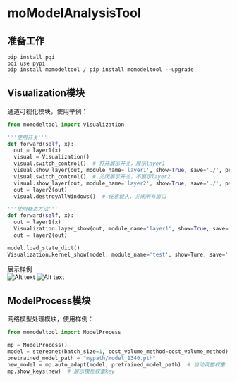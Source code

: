 # moModelAnalysisTool
## 准备工作
```
pip install pqi
pqi use pypi 
pip install momodeltool / pip install momodeltool --upgrade
```
## Visualization模块
通道可视化模块，使用举例：  
```python
from momodeltool import Visualization

'''使用开关'''
def forward(self, x):
  out = layer1(x)
  visual = Visualization()
  visual.switch_control()  # 打开展示开关，展示layer1
  visual.show_layer(out, module_name='layer1', show=True, save='./', pseudo=True, hist=True)
  visual.switch_control()  # 关闭展示开关，不展示layer2
  visual.show_layer(out, module_name='layer2', show=True, save='./', pseudo=True, hist=True) 
  out = layer2(out)
  visual.destroyAllWindows()  # 任意键入，关闭所有窗口

'''使用静态方法'''
def forward(self, x):
  out = layer1(x)
  Visualization.layer_show(out, module_name='layer1', show=True, save='./', pseudo=True, hist=True)  # 展示layer1，任意键入，关闭相关窗口
  out = layer2(out)

model.load_state_dict()
Visualization.kernel_show(model, module_name='test', show=Ture, save='./')
```
展示样例  
![Alt text](demo/image_hist.png)
![Alt text](demo/image.png)
## ModelProcess模块
网络模型处理模块，使用样例：  
```python
from momodeltool import ModelProcess

mp = ModelProcess()
model = stereonet(batch_size=1, cost_volume_method=cost_volume_method)
pretrained_model_path = "mypath/model_1340.pth"
new_model = mp.auto_adapt(model, pretrained_model_path)  # 自动调整权重
mp.show_keys(new)  # 展示模型权重key
```
